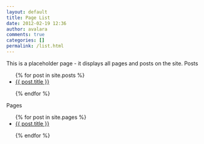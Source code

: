 ```yaml
---
layout: default
title: Page List
date: 2012-02-19 12:36
author: avalara
comments: true
categories: []
permalink: /list.html
---
```


This is a placeholder page - it displays all pages and posts on the site.
Posts
<ul>
  {% for post in site.posts %}
      <li><a href="{{ post.url }}">{{ post.title }}</a></li>

  {% endfor %}
</ul>
Pages
<ul>
  {% for post in site.pages %}
      <li><a href="{{ post.url }}">{{ post.title }}</a></li>

  {% endfor %}
</ul>
